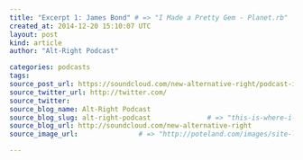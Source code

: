 ```yaml
---
title: "Excerpt 1: James Bond" # => "I Made a Pretty Gem - Planet.rb"
created_at: 2014-12-20 15:10:07 UTC
layout: post
kind: article
author: "Alt-Right Podcast"

categories: podcasts
tags: 
source_post_url: https://soundcloud.com/new-alternative-right/podcast-i-james-bond    # => "http://poteland.com/blog/i-made-a-pretty-gem-planet-dot-rb/"
source_twitter_url: http://twitter.com/
source_twitter: 
source_blog_name: Alt-Right Podcast
source_blog_slug: alt-right-podcast              # => "this-is-where-i-tell-you-stuff"
source_blog_url: http://soundcloud.com/new-alternative-right               # => "http://poteland.com/articles"
source_image_url:               # => "http://poteland.com/images/site-logo.png"

---
```



<!--
   Back in November 2012, Colin and Andy joined Richard Spencer to discuss the latest Bond movie, Skyfall, and the Bond phenomenon in general.           # => "I’ve been hurting to write this ever since we had the idea of creating a Planet for Cubox..." (Continued)
   alt-right-podcast              # => "this-is-where-i-tell-you-stuff"
   http://soundcloud.com/new-alternative-right               # => "http://poteland.com/articles"
                 # => "http://poteland.com/images/site-logo.png"
Back in November 2012, Colin and Andy joined Richard Spencer to discuss the latest Bond movie, Skyfall, and the Bond phenomenon in general.<div class="">
    <i>Source: <a href="http://soundcloud.com/new-alternative-right">Alt-Right Podcast</a></i>
</div>
